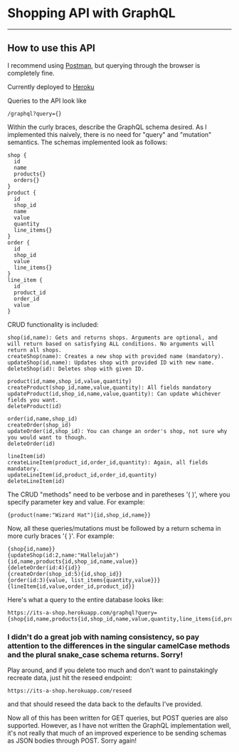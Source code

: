 # Shopping API with GraphQL

----
## How to use this API
I recommend using [Postman](https://www.getpostman.com/), but querying through the browser is completely fine.

Currently deployed to [Heroku](https://its-a-shop.herokuapp.com)

Queries to the API look like
   
```
/graphql?query={}
```
Within the curly braces, describe the GraphQL schema desired. As I implemented this naively, there is no need for "query" and "mutation" semantics. The schemas implemented look as follows:

```
shop {
  id
  name
  products{}
  orders{}
}
product {
  id
  shop_id
  name
  value
  quantity
  line_items{}
}
order {
  id
  shop_id
  value
  line_items{}
}
line_item {
  id
  product_id
  order_id
  value
}
```
CRUD functionality is included:
```
shop(id,name): Gets and returns shops. Arguments are optional, and will return based on satisfying ALL conditions. No arguments will return all shops.
createShop(name): Creates a new shop with provided name (mandatory).
updateShop(id,name): Updates shop with provided ID with new name.
deleteShop(id): Deletes shop with given ID.

product(id,name,shop_id,value,quantity)
createProduct(shop_id,name,value,quantity): All fields mandatory
updateProduct(id,shop_id,name,value,quantity): Can update whichever fields you want.
deleteProduct(id)

order(id,name,shop_id)
createOrder(shop_id)
updateOrder(id,shop_id): You can change an order's shop, not sure why you would want to though.
deleteOrder(id)

lineItem(id)
createLineItem(product_id,order_id,quantity): Again, all fields mandatory.
updateLineItem(id,product_id,order_id,quantity)
deleteLineItem(id)
```
The CRUD "methods" need to be verbose and in paretheses '( )', where you specify parameter key and value. For example:
```
{product(name:"Wizard Hat"){id,shop_id,name}}
```
Now, all these queries/mutations must be followed by a return schema in more curly braces '{ }'. For example:
```
{shop{id,name}}
{updateShop(id:2,name:"Hallelujah"){id,name,products{id,shop_id,name,value}}
{deleteOrder(id:4){id}}
{createOrder(shop_id:5){id,shop_id}}
{order(id:3){value, list_items{quantity,value}}}
{lineItem{id,value,order_id,product_id}}
```
Here's what a query to the entire database looks like:
```
https://its-a-shop.herokuapp.com/graphql?query={shop{id,name,products{id,shop_id,name,value,quantity,line_items{id,product_id,order_id,quantity}}orders{id,value,line_items{id,product_id,order_id,value}}}}
```
### I didn't do a great job with naming consistency, so pay attention to the differences in the singular camelCase methods and the plural snake_case schema returns. Sorry!

Play around, and if you delete too much and don't want to painstakingly recreate data, just hit the reseed endpoint:
```
https://its-a-shop.herokuapp.com/reseed
```
and that should reseed the data back to the defaults I've provided.

Now all of this has been written for GET queries, but POST queries are also supported. However, as I have not written the GraphQL implementation well, it's not really that much of an improved experience to be sending schemas as JSON bodies through POST. Sorry again!
